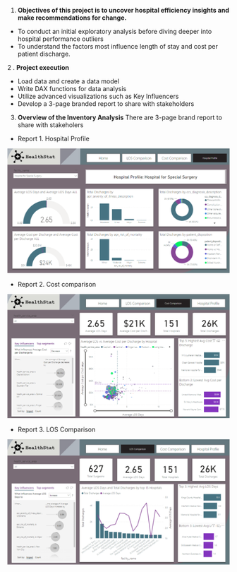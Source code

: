 1. **Objectives of this project is to uncover hospital efficiency insights and make recommendations for change.**
- To conduct an initial exploratory analysis before diving deeper into hospital performance outliers
- To understand the factors most influence length of stay and cost per patient discharge.
  
2 . **Project execution**
- Load data and create a data model
- Write DAX functions for data analysis
- Utilize advanced visualizations such as Key Influencers
- Develop a 3-page branded report to share with stakeholders

3. **Overview of the Inventory Analysis**
There are 3-page brand report to share with stakeholers
  - Report 1. Hospital Profile
    
![Hospital Profile Profile](Hospital-efficiency-analysis.png)

  - Report 2. Cost comparison
    
![Cost Comparison Report](cost-comparison.png)

  - Report 3. LOS Comparison
    
![LOS Comparison Report](LOS-comparison.png)

